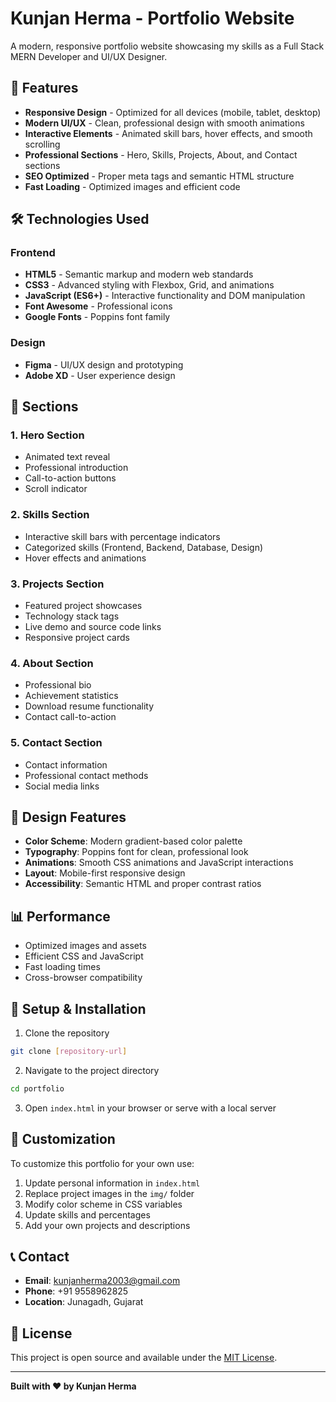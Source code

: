 # Kunjan Herma - Portfolio Website

A modern, responsive portfolio website showcasing my skills as a Full Stack MERN Developer and UI/UX Designer.

## 🚀 Features

- **Responsive Design** - Optimized for all devices (mobile, tablet, desktop)
- **Modern UI/UX** - Clean, professional design with smooth animations
- **Interactive Elements** - Animated skill bars, hover effects, and smooth scrolling
- **Professional Sections** - Hero, Skills, Projects, About, and Contact sections
- **SEO Optimized** - Proper meta tags and semantic HTML structure
- **Fast Loading** - Optimized images and efficient code

## 🛠️ Technologies Used

### Frontend
- **HTML5** - Semantic markup and modern web standards
- **CSS3** - Advanced styling with Flexbox, Grid, and animations
- **JavaScript (ES6+)** - Interactive functionality and DOM manipulation
- **Font Awesome** - Professional icons
- **Google Fonts** - Poppins font family

### Design
- **Figma** - UI/UX design and prototyping
- **Adobe XD** - User experience design

## 📱 Sections

### 1. Hero Section
- Animated text reveal
- Professional introduction
- Call-to-action buttons
- Scroll indicator

### 2. Skills Section
- Interactive skill bars with percentage indicators
- Categorized skills (Frontend, Backend, Database, Design)
- Hover effects and animations

### 3. Projects Section
- Featured project showcases
- Technology stack tags
- Live demo and source code links
- Responsive project cards

### 4. About Section
- Professional bio
- Achievement statistics
- Download resume functionality
- Contact call-to-action

### 5. Contact Section
- Contact information
- Professional contact methods
- Social media links

## 🎨 Design Features

- **Color Scheme**: Modern gradient-based color palette
- **Typography**: Poppins font for clean, professional look
- **Animations**: Smooth CSS animations and JavaScript interactions
- **Layout**: Mobile-first responsive design
- **Accessibility**: Semantic HTML and proper contrast ratios

## 📊 Performance

- Optimized images and assets
- Efficient CSS and JavaScript
- Fast loading times
- Cross-browser compatibility

## 🔧 Setup & Installation

1. Clone the repository
```bash
git clone [repository-url]
```

2. Navigate to the project directory
```bash
cd portfolio
```

3. Open `index.html` in your browser or serve with a local server

## 📝 Customization

To customize this portfolio for your own use:

1. Update personal information in `index.html`
2. Replace project images in the `img/` folder
3. Modify color scheme in CSS variables
4. Update skills and percentages
5. Add your own projects and descriptions

## 📞 Contact

- **Email**: kunjanherma2003@gmail.com
- **Phone**: +91 9558962825
- **Location**: Junagadh, Gujarat

## 📄 License

This project is open source and available under the [MIT License](LICENSE).

---

**Built with ❤️ by Kunjan Herma**